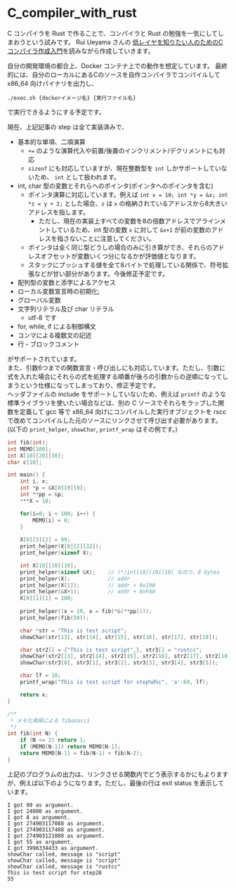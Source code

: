 # C_compiler_with_rust

C コンパイラを Rust で作ることで、コンパイラと Rust の勉強を一気にしてしまおうという試みです。
Rui Ueyama さんの
[低レイヤを知りたい人のためのCコンパイラ作成入門](https://www.sigbus.info/compilerbook)を読みながら作成していきます。

自分の開発環境の都合上、Docker コンテナ上での動作を想定しています。
最終的には、自分のローカルにあるCのソースを自作コンパイラでコンパイルして x86_64 向けバイナリを出力し、
```
./exec.sh {dockerイメージ名} {実行ファイル名}
```
で実行できるようにする予定です。

現在、上記記事の step は全て実装済みで、
- 基本的な単項、二項演算
	- `+=` のような演算代入や前置/後置のインクリメント/デクリメントにも対応
	- `sizeof` にも対応していますが、現在整数型を `int` しかサポートしていないため、 `int` として扱われます。
- int, char 型の変数とそれらへのポインタ(ポインタへのポインタを含む)
	- ポインタ演算に対応しています。例えば `int x = 10; int *y = &x; int *z = y + 2;` とした場合、`z` は `x` の格納されているアドレスから8大きいアドレスを指します。
		- ただし、現在の実装上すべての変数を8の倍数アドレスでアラインメントしているため、int 型の変数 `x` に対して `&x+1` が前の変数のアドレスを指さないことに注意してください。
	- ポインタは全く同じ型どうしの場合のみに引き算ができ、それらのアドレスオフセットが変数いくつ分になるかが評価値となります。
	- スタックにプッシュする値を全て8バイトで処理している関係で、符号拡張などが甘い部分があります。今後修正予定です。
- 配列型の変数と添字によるアクセス
- ローカル変数宣言時の初期化;
- グローバル変数
- 文字列リテラル及び char リテラル
	- utf-8 です
- for, while, if による制御構文
- コンマによる複数文の記述
- 行・ブロックコメント

がサポートされています。  
また、引数6つまでの関数宣言・呼び出しにも対応しています。ただし、引数に式を入れた場合にそれらの式を処理する順番が後ろの引数からの逆順になってしまうという仕様になってしまっており、修正予定です。  
ヘッダファイルの include をサポートしていないため、例えば `printf` のような標準ライブラリを使いたい場合などは、別の C ソースでそれらをラップした関数を定義して gcc 等で x86_64 向けにコンパイルした実行オブジェクトを rscc で改めてコンパイルした元のソースにリンクさせて呼び出す必要があります。(以下の `print_helper`, `showChar`, `printf_wrap` はその例です。)

```C
int fib(int);
int MEMO[100];
int X[10][20][30];
char c[10];

int main() {
	int i, x;
	int *p = &X[0][0][0];
	int **pp = &p;
	***X = 10;

	for(i=0; i < 100; i++) {
		MEMO[i] = 0;
	}
	
	X[0][3][2] = 99;
	print_helper(X[0][2][32]);
	print_helper(sizeof X);

	int X[10][10][10];
	print_helper(sizeof &X);	// (*)int[10][10][10] なので、8 bytes
	print_helper(X);			// addr
	print_helper(X[1]);			// addr + 0x190
	print_helper(&X+1);			// addr + 0xFA0
	X[0][1][1] = 100;
	
	print_helper((x = 19, x = fib(*&(**pp))));
	print_helper(fib(50));

	char *str = "This is test script";
	showChar(str[13], str[14], str[15], str[16], str[17], str[18]);

	char str2[] = {"This is test script",}, str3[] = "rustcc";
	showChar(str2[13], str2[14], str2[15], str2[16], str2[17], str2[18]);
	showChar(str3[0], str3[1], str3[2], str3[3], str3[4], str3[5]);

	char lf = 10;
	printf_wrap("This is test script for step%d%c", 'a'-69, lf);

	return x;
}

/**
 * メモ化再帰による fibonacci
 */
int fib(int N) {
	if (N <= 2) return 1;
	if (MEMO[N-1]) return MEMO[N-1];
	return MEMO[N-1] = fib(N-1) + fib(N-2);
}
```
上記のプログラムの出力は、リンクさせる関数内でどう表示するかにもよりますが、例えば以下のようになります。ただし、最後の行は exit status を表示しています。
```
I got 99 as argument.
I got 24000 as argument.
I got 8 as argument.
I got 274903117088 as argument.
I got 274903117488 as argument.
I got 274903121088 as argument.
I got 55 as argument.
I got 3996334433 as argument.
showChar called, message is "script"
showChar called, message is "script"
showChar called, message is "rustcc"
This is test script for step28
55
```